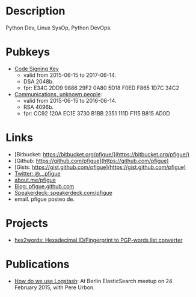 # Description
Python Dev, Linux SysOp, Python DevOps.

# Pubkeys
* [Code Signing Key]()
  * valid from 2015-06-15 to 2017-06-14.
  * DSA 2048b.
  * fpr: E34C 2DD9 9886 29F2 0A80  5D18 F0ED F865 1D7C 34C2
* [Communications, unknown people]():
  * valid from 2015-06-15 to 2016-06-14.
  * RSA 4096b.
  * fpr: CC92 120A EC1E 3730 B1BB  2351 111D F115 B815 AD0D

# Links
* [Bitbucket: https://bitbucket.org/pfigue/](https://bitbucket.org/pfigue/)
* [Github: https://github.com/pfigue](https://github.com/pfigue)
* [Gists: https://gist.github.com/pfigue](https://gist.github.com/pfigue)
* [Twitter: @__pfigue](https://twitter.com/__pfigue)
* [about.me/pfigue](https://about.me/pfigue)
* [Blog: pfigue.github.com](https://pfigue.github.com/)
* [Speakerdeck: speakerdeck.com/pfigue](https://speakerdeck.com/pfigue)
* email. pfigue posteo de.

# Projects
* [hex2words: Hexadecimal ID/Fingerprint to PGP-words list converter](https://pypi.python.org/pypi/hex2words)

# Publications
* [How do we use Logstash](https://speakerdeck.com/pfigue/how-do-we-use-logstash): At Berlin ElasticSearch meetup on 24. February 2015, with Pere Urbon.

